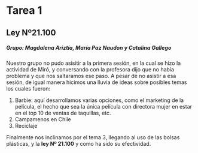 # Tarea 1

## Ley Nº21.100

 
##### Grupo: Magdalena Ariztía, María Paz Naudon y Catalina Gallego

Nuestro grupo no pudo asisitir a la primera sesión, en la cual se hizo la actividad de Miró, y conversando con la profesora dijo que no había problema y que nos saltaramos ese paso.
A pesar de no asistir a esa sesión, de igual manera hicimos una lluvia de ideas sobre posibles temas los cuales fueron:
1. Barbie: aquí desarrollamos varias opciones, como el marketing de la película, el hecho que sea la única película con directora mujer en estar en el top 10 de ventas de taquillas, etc.
2. Campamenos en Chile
3. Reciclaje

Finalmente nos inclinamos por el tema 3, llegando al uso de las bolsas plásticas, y la **ley Nº 21.100** y como ha sido su efectividad.


